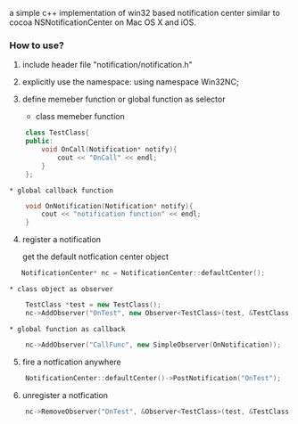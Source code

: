 a simple c++ implementation of win32 based notification center similar to cocoa NSNotificationCenter on Mac OS X and iOS.

### How to use?

1. include header file "notification/notification.h" 

2. explicitly use the namespace: using namespace Win32NC;

3. define memeber function or global function as selector
    
    * class memeber function 
```cpp
	class TestClass{
	public:
		void OnCall(Notification* notify){
			cout << "OnCall" << endl;
		}
	};
```
	* global callback function
```cpp
	void OnNotification(Notification* notify){
		cout << "notification function" << endl;
	}
```
4. 	register a notification

	get the default notfication center object
 ```cpp
	NotificationCenter* nc = NotificationCenter::defaultCenter();
 ```
	* class object as observer
```cpp
	TestClass *test = new TestClass();
	nc->AddObserver("OnTest", new Observer<TestClass>(test, &TestClass::OnCall));
```
	* global function as callback
```cpp
	nc->AddObserver("CallFunc", new SimpleObserver(OnNotification));
```
5. fire a notfication anywhere
```cpp
	NotificationCenter::defaultCenter()->PostNotification("OnTest");
```	
6. unregister a notfication
```cpp
	nc->RemoveObserver("OnTest", &Observer<TestClass>(test, &TestClass::OnCall), false);
```